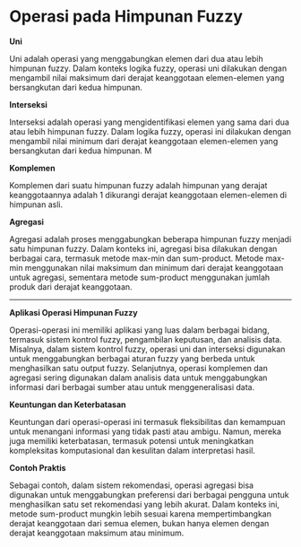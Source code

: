 # Operasi pada Himpunan Fuzzy

**Uni**

Uni adalah operasi yang menggabungkan elemen dari dua atau lebih himpunan fuzzy. Dalam konteks logika fuzzy, operasi uni dilakukan dengan mengambil nilai maksimum dari derajat keanggotaan elemen-elemen yang bersangkutan dari kedua himpunan.&#x20;

**Interseksi**

Interseksi adalah operasi yang mengidentifikasi elemen yang sama dari dua atau lebih himpunan fuzzy. Dalam logika fuzzy, operasi ini dilakukan dengan mengambil nilai minimum dari derajat keanggotaan elemen-elemen yang bersangkutan dari kedua himpunan. M

**Komplemen**

Komplemen dari suatu himpunan fuzzy adalah himpunan yang derajat keanggotaannya adalah 1 dikurangi derajat keanggotaan elemen-elemen di himpunan asli.&#x20;

**Agregasi**

Agregasi adalah proses menggabungkan beberapa himpunan fuzzy menjadi satu himpunan fuzzy. Dalam konteks ini, agregasi bisa dilakukan dengan berbagai cara, termasuk metode max-min dan sum-product. Metode max-min menggunakan nilai maksimum dan minimum dari derajat keanggotaan untuk agregasi, sementara metode sum-product menggunakan jumlah produk dari derajat keanggotaan.

***

**Aplikasi Operasi Himpunan Fuzzy**

Operasi-operasi ini memiliki aplikasi yang luas dalam berbagai bidang, termasuk sistem kontrol fuzzy, pengambilan keputusan, dan analisis data. Misalnya, dalam sistem kontrol fuzzy, operasi uni dan interseksi digunakan untuk menggabungkan berbagai aturan fuzzy yang berbeda untuk menghasilkan satu output fuzzy. Selanjutnya, operasi komplemen dan agregasi sering digunakan dalam analisis data untuk menggabungkan informasi dari berbagai sumber atau untuk menggeneralisasi data.

**Keuntungan dan Keterbatasan**

Keuntungan dari operasi-operasi ini termasuk fleksibilitas dan kemampuan untuk menangani informasi yang tidak pasti atau ambigu. Namun, mereka juga memiliki keterbatasan, termasuk potensi untuk meningkatkan kompleksitas komputasional dan kesulitan dalam interpretasi hasil.

**Contoh Praktis**

Sebagai contoh, dalam sistem rekomendasi, operasi agregasi bisa digunakan untuk menggabungkan preferensi dari berbagai pengguna untuk menghasilkan satu set rekomendasi yang lebih akurat. Dalam konteks ini, metode sum-product mungkin lebih sesuai karena mempertimbangkan derajat keanggotaan dari semua elemen, bukan hanya elemen dengan derajat keanggotaan maksimum atau minimum.
